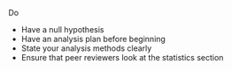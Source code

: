 Do
- Have a null hypothesis
- Have an analysis plan before beginning
- State your analysis methods clearly
- Ensure that peer reviewers look at the statistics section

